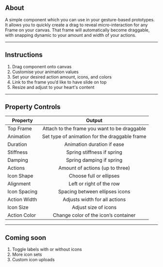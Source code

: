 ## About
A simple component which you can use in your gesture-based prototypes. It allows you to quickly create a drag to reveal micro-interaction for any Frame on your canvas. That frame will automatically become draggable, with snapping dynamic to your amount and width of your actions.

- - -

## Instructions
1. Drag component onto canvas
2. Customise your animation values
3. Set your desired action amount, icons, and colors
4. Link to the frame you’d like to have slide on top
5. Resize and adjust to your heart's content

- - -

## Property Controls
| Property        | Output           | 
| ------------- |:-------------:| 
| Top Frame      | Attach to the frame you want to be draggable | 
| Animation      | Set type of animation for the draggable frame | 
| Duration      | Animation duration if ease |
| Stiffness      | Spring stiffness if spring |
| Damping      | Spring damping if spring | 
| Actions      | Amount of actions (up to three) | 
| Icon Shape | Choose full or ellipses |
| Alignment | Left or right of the row |
| Icon Spacing | Spacing between ellipses icons |
| Action Width   | Adjusts width for all actions   |    
| Icon Size | Adjust size of icons  |   
| Action Color | Change color of the icon’s container   |

- - -

## Coming soon 

1. Toggle labels with or without icons
2. More icon sets
3. Custom icon uploads



